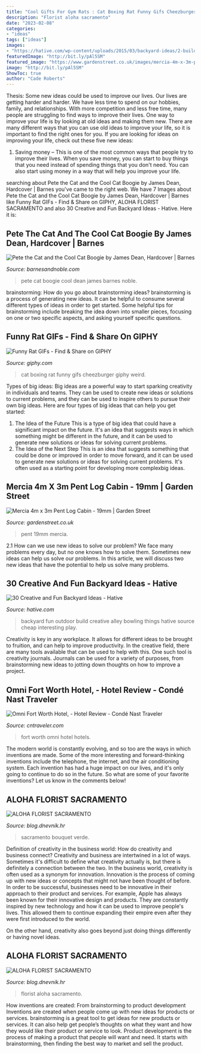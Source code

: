 ```yaml
---
title: "Cool Gifts For Gym Rats : Cat Boxing Rat Funny Gifs Cheezburger Giphy Weird"
description: "Florist aloha sacramento"
date: "2023-02-08"
categories:
- "ideas"
tags: ["ideas"]
images:
- "https://hative.com/wp-content/uploads/2015/03/backyard-ideas/2-build-an-outdoor-bowling-alley.jpg"
featuredImage: "http://bit.ly/pAl5SM"
featured_image: "https://www.gardenstreet.co.uk/images/mercia-4m-x-3m-pent-log-cabin-19mm-p10927-61036_image.jpg"
image: "http://bit.ly/pAl5SM"
ShowToc: true
author: "Cade Roberts"
---
```



Thesis: Some new ideas could be used to improve our lives.
Our lives are getting harder and harder. We have less time to spend on our hobbies, family, and relationships. With more competition and less free time, many people are struggling to find ways to improve their lives. One way to improve your life is by looking at old ideas and making them new. There are many different ways that you can use old ideas to improve your life, so it is important to find the right ones for you. If you are looking for ideas on improving your life, check out these five new ideas: 
1) Saving money – This is one of the most common ways that people try to improve their lives. When you save money, you can start to buy things that you need instead of spending things that you don't need. You can also start using money in a way that will help you improve your life.

	

		
searching about Pete the Cat and the Cool Cat Boogie by James Dean, Hardcover | Barnes you've came to the right web. We have 7 Images about Pete the Cat and the Cool Cat Boogie by James Dean, Hardcover | Barnes like Funny Rat GIFs - Find &amp; Share on GIPHY, ALOHA FLORIST SACRAMENTO and also 30 Creative and Fun Backyard Ideas - Hative. Here it is:
		
    
## Pete The Cat And The Cool Cat Boogie By James Dean, Hardcover | Barnes

<img loading=lazy src="http://prodimage.images-bn.com/pimages/9780062404343_p0_v1_s1200x630.jpg" onerror="this.onerror=null;this.src='https://tse1.mm.bing.net/th?id=OIP.sufWYoBanosiRm35kowxFgAAAA&amp;pid=15.1';" alt="Pete the Cat and the Cool Cat Boogie by James Dean, Hardcover | Barnes">

_Source: barnesandnoble.com_

>pete cat boogie cool dean james barnes noble. 

	

brainstorming: How do you go about brainstorming ideas?
brainstorming is a process of generating new ideas. It can be helpful to consume several different types of ideas in order to get started. Some helpful tips for brainstorming include breaking the idea down into smaller pieces, focusing on one or two specific aspects, and asking yourself specific questions.

    
## Funny Rat GIFs - Find &amp; Share On GIPHY

<img loading=lazy src="https://media.giphy.com/media/nOQroaeEqSkpO/giphy.gif" onerror="this.onerror=null;this.src='https://tse4.mm.bing.net/th?id=OIP.7023qze1xv2nXZYtAfqXcAAAAA&amp;pid=15.1';" alt="Funny Rat GIFs - Find &amp; Share on GIPHY">

_Source: giphy.com_

>cat boxing rat funny gifs cheezburger giphy weird. 

	

Types of big ideas:
Big ideas are a powerful way to start sparking creativity in individuals and teams. They can be used to create new ideas or solutions to current problems, and they can be used to inspire others to pursue their own big ideas. Here are four types of big ideas that can help you get started:
1. The Idea of the Future
This is a type of big idea that could have a significant impact on the future. It's an idea that suggests ways in which something might be different in the future, and it can be used to generate new solutions or ideas for solving current problems.
2. The Idea of the Next Step
This is an idea that suggests something that could be done or improved in order to move forward, and it can be used to generate new solutions or ideas for solving current problems. It's often used as a starting point for developing more complexbig ideas.

    
## Mercia 4m X 3m Pent Log Cabin - 19mm | Garden Street

<img loading=lazy src="https://www.gardenstreet.co.uk/images/mercia-4m-x-3m-pent-log-cabin-19mm-p10927-61036_image.jpg" onerror="this.onerror=null;this.src='https://tse2.mm.bing.net/th?id=OIP.kPDB0pQ-EabARk5mTGxJrwHaHa&amp;pid=15.1';" alt="Mercia 4m x 3m Pent Log Cabin - 19mm | Garden Street">

_Source: gardenstreet.co.uk_

>pent 19mm mercia. 

	

2.1 How can we use new ideas to solve our problem?
We face many problems every day, but no one knows how to solve them. Sometimes new ideas can help us solve our problems. In this article, we will discuss two new ideas that have the potential to help us solve many problems.

    
## 30 Creative And Fun Backyard Ideas - Hative

<img loading=lazy src="https://hative.com/wp-content/uploads/2015/03/backyard-ideas/2-build-an-outdoor-bowling-alley.jpg" onerror="this.onerror=null;this.src='https://tse3.mm.bing.net/th?id=OIP.kR8Jks7YbIb4M5tyKYHcYQHaJS&amp;pid=15.1';" alt="30 Creative and Fun Backyard Ideas - Hative">

_Source: hative.com_

>backyard fun outdoor build creative alley bowling things hative source cheap interesting play. 

	

Creativity is key in any workplace. It allows for different ideas to be brought to fruition, and can help to improve productivity. In the creative field, there are many tools available that can be used to help with this. One such tool is creativity journals. Journals can be used for a variety of purposes, from brainstorming new ideas to jotting down thoughts on how to improve a project.

    
## Omni Fort Worth Hotel, - Hotel Review - Condé Nast Traveler

<img loading=lazy src="https://media.cntraveler.com/photos/5bc516390e29264537078e50/master/w_1200,c_limit/Omni-Fort-Worth-Hotel_FTWDTN-EXTERIOR2.jpg" onerror="this.onerror=null;this.src='https://tse2.mm.bing.net/th?id=OIP.BT854ExQe5FMTYmOjcyedgHaKz&amp;pid=15.1';" alt="Omni Fort Worth Hotel, - Hotel Review - Condé Nast Traveler">

_Source: cntraveler.com_

>fort worth omni hotel hotels. 

	

The modern world is constantly evolving, and so too are the ways in which inventions are made. Some of the more interesting and forward-thinking inventions include the telephone, the internet, and the air conditioning system. Each invention has had a huge impact on our lives, and it's only going to continue to do so in the future. So what are some of your favorite inventions? Let us know in the comments below!

    
## ALOHA FLORIST SACRAMENTO

<img loading=lazy src="http://bit.ly/pAl5SM" onerror="this.onerror=null;this.src='https://tse3.mm.bing.net/th?id=OIP.lycazRfQW6FxEP2T95zNpQHaE8&amp;pid=15.1';" alt="ALOHA FLORIST SACRAMENTO">

_Source: blog.dnevnik.hr_

>sacramento bouquet verde. 

	

Definition of creativity in the business world: How do creativity and business connect?
Creativity and business are intertwined in a lot of ways. Sometimes it's difficult to define what creativity actually is, but there is definitely a connection between the two. 
In the business world, creativity is often used as a synonym for innovation. Innovation is the process of coming up with new ideas or concepts that might not have been thought of before. In order to be successful, businesses need to be innovative in their approach to their product and services. For example, Apple has always been known for their innovative design and products. They are constantly inspired by new technology and how it can be used to improve people's lives. This allowed them to continue expanding their empire even after they were first introduced to the world. 

On the other hand, creativity also goes beyond just doing things differently or having novel ideas.

    
## ALOHA FLORIST SACRAMENTO

<img loading=lazy src="http://bit.ly/pcAu5a" onerror="this.onerror=null;this.src='https://tse2.mm.bing.net/th?id=OIP.EzBhebizNEl-U1fLw8aUOQAAAA&amp;pid=15.1';" alt="ALOHA FLORIST SACRAMENTO">

_Source: blog.dnevnik.hr_

>florist aloha sacramento. 

	

How inventions are created: From brainstorming to product development
Inventions are created when people come up with new ideas for products or services. brainstorming is a great tool to get ideas for new products or services. It can also help get people’s thoughts on what they want and how they would like their product or service to look. Product development is the process of making a product that people will want and need. It starts with brainstorming, then finding the best way to market and sell the product.

